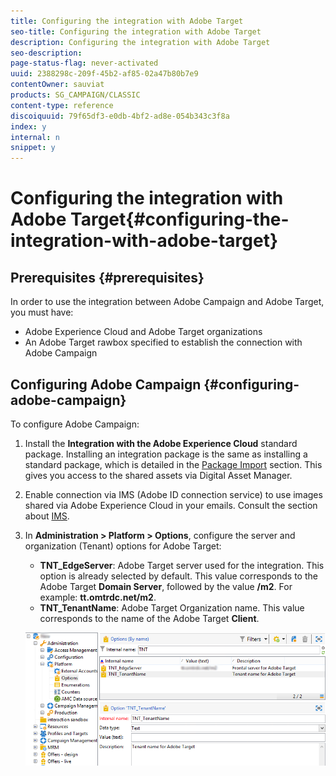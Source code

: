 ```yaml
---
title: Configuring the integration with Adobe Target
seo-title: Configuring the integration with Adobe Target
description: Configuring the integration with Adobe Target
seo-description: 
page-status-flag: never-activated
uuid: 2388298c-209f-45b2-af85-02a47b80b7e9
contentOwner: sauviat
products: SG_CAMPAIGN/CLASSIC
content-type: reference
discoiquuid: 79f65df3-e0db-4bf2-ad8e-054b343c3f8a
index: y
internal: n
snippet: y
---
```


# Configuring the integration with Adobe Target{#configuring-the-integration-with-adobe-target}

## Prerequisites {#prerequisites}

In order to use the integration between Adobe Campaign and Adobe Target, you must have:

* Adobe Experience Cloud and Adobe Target organizations
* An Adobe Target rawbox specified to establish the connection with Adobe Campaign

## Configuring Adobe Campaign {#configuring-adobe-campaign}

To configure Adobe Campaign:

1. Install the **Integration with the Adobe Experience Cloud** standard package. Installing an integration package is the same as installing a standard package, which is detailed in the [Package Import](/platform/using/working-with-data-packages.md#importing-packages) section. This gives you access to the shared assets via Digital Asset Manager.
1. Enable connection via IMS (Adobe ID connection service) to use images shared via Adobe Experience Cloud in your emails. Consult the section about [IMS](../../integrations/using/about-adobe-id.md).
1. In **Administration > Platform > Options**, configure the server and organization (Tenant) options for Adobe Target:

    * **TNT_EdgeServer**: Adobe Target server used for the integration. This option is already selected by default. This value corresponds to the Adobe Target **Domain Server**, followed by the value **/m2**. For example: **tt.omtrdc.net/m2**.
    * **TNT_TenantName**: Adobe Target Organization name. This value corresponds to the name of the Adobe Target **Client**.

   ![](assets/tar_options.png)

